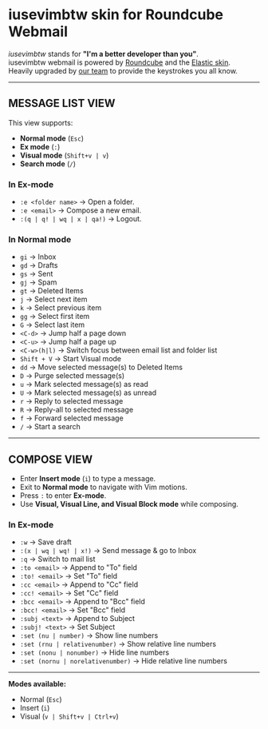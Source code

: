 # iusevimbtw skin for Roundcube Webmail

*iusevimbtw* stands for **"I'm a better developer than you"**.  
iusevimbtw webmail is powered by [Roundcube](https://roundcube.net) and the [Elastic skin](https://roundcube.net/screens/).  
Heavily upgraded by [our team](https://team.iusevimbtw.com) to provide the keystrokes you all know.  

---

## MESSAGE LIST VIEW

This view supports:
- **Normal mode** (`Esc`)
- **Ex mode** (`:`)
- **Visual mode** (`Shift+v | v`)
- **Search mode** (`/`)

### In Ex-mode
- `:e <folder name>` → Open a folder.  
- `:e <email>` → Compose a new email.  
- `:(q | q! | wq | x | qa!)` → Logout.  

### In Normal mode
- `gi` → Inbox  
- `gd` → Drafts  
- `gs` → Sent  
- `gj` → Spam  
- `gt` → Deleted Items  
- `j` → Select next item  
- `k` → Select previous item  
- `gg` → Select first item  
- `G` → Select last item  
- `<C-d>` → Jump half a page down  
- `<C-u>` → Jump half a page up  
- `<C-w>(h|l)` → Switch focus between email list and folder list  
- `Shift + V` → Start Visual mode  
- `dd` → Move selected message(s) to Deleted Items  
- `D` → Purge selected message(s)  
- `u` → Mark selected message(s) as read  
- `U` → Mark selected message(s) as unread  
- `r` → Reply to selected message  
- `R` → Reply-all to selected message  
- `f` → Forward selected message  
- `/` → Start a search  

---

## COMPOSE VIEW

- Enter **Insert mode** (`i`) to type a message.  
- Exit to **Normal mode** to navigate with Vim motions.  
- Press `:` to enter **Ex-mode**.  
- Use **Visual, Visual Line, and Visual Block mode** while composing.  

### In Ex-mode
- `:w` → Save draft  
- `:(x | wq | wq! | x!)` → Send message & go to Inbox  
- `:q` → Switch to mail list  
- `:to <email>` → Append to "To" field  
- `:to! <email>` → Set "To" field  
- `:cc <email>` → Append to "Cc" field  
- `:cc! <email>` → Set "Cc" field  
- `:bcc <email>` → Append to "Bcc" field  
- `:bcc! <email>` → Set "Bcc" field  
- `:subj <text>` → Append to Subject  
- `:subj! <text>` → Set Subject  
- `:set (nu | number)` → Show line numbers  
- `:set (rnu | relativenumber)` → Show relative line numbers  
- `:set (nonu | nonumber)` → Hide line numbers  
- `:set (nornu | norelativenumber)` → Hide relative line numbers  

---

**Modes available:**  
- Normal (`Esc`)  
- Insert (`i`)  
- Visual (`v | Shift+v | Ctrl+v`)  

